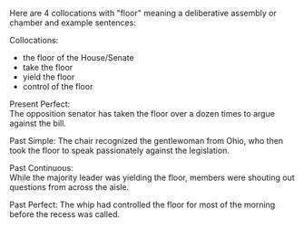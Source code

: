 Here are 4 collocations with "floor" meaning a deliberative assembly or chamber and example sentences:

Collocations:

- the floor of the House/Senate 
- take the floor
- yield the floor
- control of the floor

Present Perfect:  
The opposition senator has taken the floor over a dozen times to argue against the bill.

Past Simple: 
The chair recognized the gentlewoman from Ohio, who then took the floor to speak passionately against the legislation.

Past Continuous:  
While the majority leader was yielding the floor, members were shouting out questions from across the aisle. 

Past Perfect:
The whip had controlled the floor for most of the morning before the recess was called.